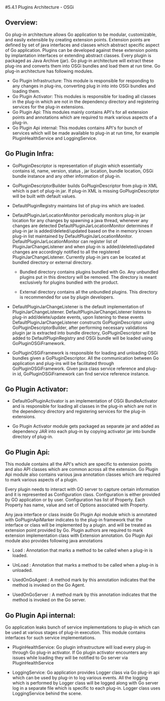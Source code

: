 #5.4.1 Plugins Architecture - OSGi

## Overview:

Go plug-in architecture allows Go application to be modular, customizable, and easily extensible by creating extension points.
Extension points are defined by set of java interfaces and classes which abstract specific aspect of Go application.
Plugins can be developed against these extension points by implantation interfaces or extending abstract classes.
Every plugin is packaged as Java Archive (jar). Go plug-in architecture will extract these plug-ins and converts them into OSGi bundles and load them at run time.
Go plug-in architecture has following modules.

- Go Plugin Infrastructure:
		This module is responsible for responding to any changes in plug-ins, converting plug in into into OSGi bundles and loading them.
- Go Plugin Activator:
		This modules is responsible for loading all classes in the plug-in which are not in the dependency directory and registering services for the plug-in extensions.
- Go Plugin Api:
		This modules mainly contains API's for all extension points and annotations which are required to mark various aspects of a plug-in.
- Go Plugin Api internal:
		This modules contains API's for bunch of services which will be made available to plug-in at run time, for example PluginHealthService and LoggingService.

## Go Plugin Infra:

-	GoPluginDescriptor is representation of plugin which essentially contains id, name, version, status , jar location, bundle location, OSGi bundle instance and any other information of plug-in.


-	GoPluginDescriptorBuilder builds GoPluginDescriptor from plug-in XML which is part of plug-in jar. If plug-in XML is missing GoPluginDescriptor will be built with default values.


-	DefaultPluginRegistry maintains list of plug-ins which are loaded.


-	DefaultPluginJarLocationMonitor periodically monitors plug-in jar location for any changes by spawning a java thread, whenever any changes are detected DefaultPluginJarLocationMonitor
    determines if plug-in jar is added/deleted/updated based on the in memory known plug-in list maintained by DefaultPluginJarLocationMonitor. DefaultPluginJarLocationMonitor can register
    list of PluginJarChangeListener and when plug-in is added/deleted/updated changes are accordingly notified to all the registered PluginJarChangeListener. Currently plug-in jars can be located
    at bundled directory or external directory.

    - Bundled directory contains plugins bundled with Go. Any unbundled plugins put in this directory will be removed. The directory is meant exclusively for plugins bundled with the product.

    - External directory contains all the unbundled plugins. This directory is recommended for use by plugin developers.

-	DefaultPluginJarChangeListener is the default implementation of PluginJarChangeListener.  DefaultPluginJarChangeListener listens to plug-in add/delete/update events,
    upon listening to these events DefaultPluginJarChangeListener constructs GoPluginDescriptor using GoPluginDescriptorBuilder, after performing necessary validations
    plugin jar is extracted into bundle directory, GoPluginDescriptor will be added to DefaultPluginRegistry and OSGi bundle will be loaded using GoPluginOSGiFramework.

-	GoPluginOSGiFramework is responsible for loading and unloading OSGi bundles given a GoPluginDescriptor. All the communication between Go application and plug-ins will be facilitated through GoPluginOSGiFramework. Given java class service reference and plug-in id, GoPluginOSGiFramework can find service reference instance.


## Go Plugin Activator:

-	DefaultGoPluginActivator is an implementation of OSGi BundleActivator and is responsible for loading all classes in the plug-in which are not in the dependency directory and registering services for the plug-in extensions.

-	Go Plugin Activator module gets packaged as separate jar and added as dependency JAR into each plug-in by copying activator jar into bundle directory of plug-in.

## Go Plugin Api:

This module contains all the API's which are specific to extension points and also API classes which are common across all the extension. Go Plugin Api module also contains various java annotation classes which are
required to mark various aspects of a plugin.

Every plugin needs to interact with GO server to capture certain information and it is represented as Configuration class. Configuration is either provided by GO application or by user. Configuration has list of Property. Each
Property has name, value and set of Options associated with Property.

Any java interface or class inside Go Plugin Api module which is annotated with GoPluginApiMarker indicates to the plug-in framework that the interface or class will be implemented by a plugin. and will be treated as extension point provided by Go. Plugin authors are required to mark extension implementation class with Extension annotation. Go Plugin Api module also provides following java annotations

- Load : Annotation that marks a method to be called when a plug-in is loaded.

- UnLoad : Annotation that marks a method to be called when a plug-in is unloaded.

- UsedOnGoAgent : A method mark by this annotation indicates that the method is invoked on the Go Agent.

- UsedOnGoServer : A method mark by this annotation indicates that the method is invoked on the Go server.

## Go Plugin Api internal:

Go application leaks bunch of service implementations to plug-in which can be used at various stages of plug-in execution. This module contains interfaces for such service implementations.

- PluginHealthService: Go plugin infrastructure will load every plug-in through Go plug-in activator. If Go plugin activator encounters any issues while loading they will be notified to Go server via PluginHealthService

- LoggingService: Go application provides Logger class via Go plug-in api which can be used by plug-in to log various events. All the logging which is performed by Logger class will be logged along with Go server log in a separate file which is specific to each plug-in. Logger class uses LoggingService behind the scene.


